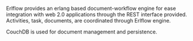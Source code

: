 Erlflow provides an erlang based document-workflow engine for ease integration with web 2.0 applications through the REST interface provided. Activities, task, documents, are coordinated through Erlflow engine.

CouchDB is used for document management and persistence.